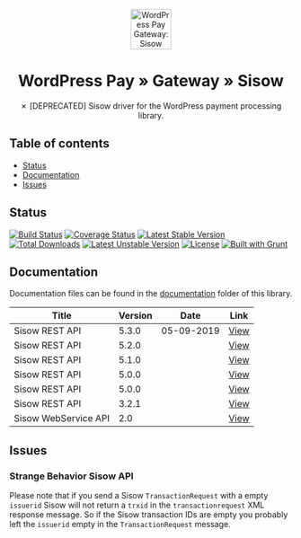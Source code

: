 <p align="center">
	<a href="https://www.wp-pay.org/gateways/sisow/">
		<img src="https://www.wp-pay.org/assets/pronamic-pay.svgo-min.svg" alt="WordPress Pay Gateway: Sisow" width="72" height="72">
	</a>
</p>

<h1 align="center">WordPress Pay » Gateway » Sisow</h3>

<p align="center">
	✗ [DEPRECATED] Sisow driver for the WordPress payment processing library.
</p>

## Table of contents

- [Status](#status)
- [Documentation](#documentation)
- [Issues](#issues)

## Status

[![Build Status](https://travis-ci.org/wp-pay-gateways/sisow.svg?branch=develop)](https://travis-ci.org/wp-pay-gateways/sisow)
[![Coverage Status](https://coveralls.io/repos/wp-pay-gateways/sisow/badge.svg?branch=master&service=github)](https://coveralls.io/github/wp-pay-gateways/sisow?branch=master)
[![Latest Stable Version](https://poser.pugx.org/wp-pay-gateways/sisow/v/stable.svg)](https://packagist.org/packages/wp-pay-gateways/sisow)
[![Total Downloads](https://poser.pugx.org/wp-pay-gateways/sisow/downloads.svg)](https://packagist.org/packages/wp-pay-gateways/sisow)
[![Latest Unstable Version](https://poser.pugx.org/wp-pay-gateways/sisow/v/unstable.svg)](https://packagist.org/packages/wp-pay-gateways/sisow)
[![License](https://poser.pugx.org/wp-pay-gateways/sisow/license.svg)](https://packagist.org/packages/wp-pay-gateways/sisow)
[![Built with Grunt](http://cdn.gruntjs.com/builtwith.svg)](http://gruntjs.com/)

## Documentation

Documentation files can be found in the [documentation](documentation/) folder of this library.

| Title                | Version | Date       | Link                              |
| -------------------- | ------- | ---------- | --------------------------------- |
| Sisow REST API       | 5.3.0   | 05-09-2019 | [View][sisow-rest-api-v5.3.0]     |
| Sisow REST API       | 5.2.0   |            | [View][sisow-rest-api-v5.2.0]     |
| Sisow REST API       | 5.1.0   |            | [View][sisow-rest-api-v5.1.0]     |
| Sisow REST API       | 5.0.0   |            | [View][sisow-rest-api-v5.0.1]     |
| Sisow REST API       | 5.0.0   |            | [View][sisow-rest-api-v5.0.0]     |
| Sisow REST API       | 3.2.1   |            | [View][sisow-rest-api-v3.2.1]     |
| Sisow WebService API | 2.0     |            | [View][sisow-webservice-api-v2.0] |

[sisow-rest-api-v5.3.0]: documentation/rest530.pdf
[sisow-rest-api-v5.2.0]: documentation/rest520.pdf
[sisow-rest-api-v5.1.0]: documentation/rest510.pdf
[sisow-rest-api-v5.0.1]: documentation/rest501.pdf
[sisow-rest-api-v5.0.0]: https://www.pronamic.nl/wp-content/uploads/2018/01/Sisow-REST-API-Versie-5.0.0.pdf
[sisow-rest-api-v3.2.1]: https://www.pronamic.nl/wp-content/uploads/2014/11/sisow-rest-api-v3.2.1.pdf
[sisow-webservice-api-v2.0]: documentation/WEbservice.pdf

## Issues

### Strange Behavior Sisow API

Please note that if you send a Sisow `TransactionRequest` with a empty `issuerid` Sisow will not return a `trxid` in the `transactionrequest` XML response message.
So if the Sisow transaction IDs are empty you probably left the `issuerid` empty in the `TransactionRequest` message.
